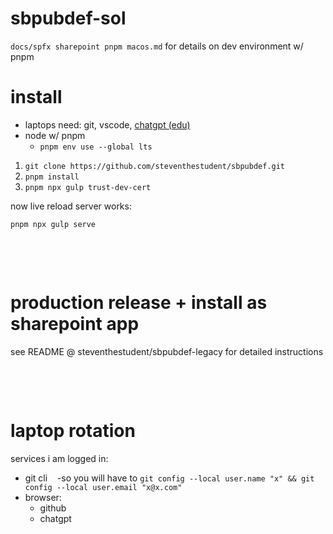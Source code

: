 # sbpubdef-sol
```docs/spfx sharepoint pnpm macos.md``` for details on dev environment w/ pnpm

# install
- laptops need: git, vscode, [chatgpt (edu)](https://www.calstatela.edu/genai/chatgpt-edu-faq)
- node w/ pnpm
  - ```pnpm env use --global lts```
1. ```git clone https://github.com/steventhestudent/sbpubdef.git```
2. ```pnpm install```
3. ```pnpm npx gulp trust-dev-cert```

now live reload server works:

```pnpm npx gulp serve```

&nbsp;

&nbsp;

# production release + install as sharepoint app
see README @ steventhestudent/sbpubdef-legacy for detailed instructions

&nbsp;

&nbsp;

# laptop rotation
services i am logged in:
- git cli &nbsp; &nbsp;-so you will have to ```git config --local user.name "x" && git config --local user.email "x@x.com"```
- browser:
  - github
  - chatgpt